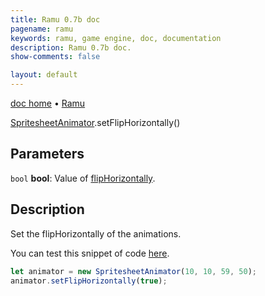 ```yaml
---
title: Ramu 0.7b doc
pagename: ramu
keywords: ramu, game engine, doc, documentation
description: Ramu 0.7b doc.
show-comments: false

layout: default
---
```

[doc home](home) &#8226; [Ramu](../)  

[SpritesheetAnimator](SpritesheetAnimator).setFlipHorizontally()   

## Parameters
``bool`` **bool**: Value of [flipHorizontally](Drawable.flipHorizontally).   

## Description
Set the flipHorizontally of the animations.

You can test this snippet of code [here](https://hermespasser.github.io/p/ramu/tryramu/?let%20img%20=%20Ramu.Utils.getImage(%22https://i.imgur.com/E0Z8YMr.png%22);%0Alet%20anim%20=%20new%20SpritesheetAnimation(img,%2025,%2025,%2059,%2050);%0Aanim.addFrame(%5Bnew%20Rect(0,%200,%2059,%2050)%5D);%0A%0Alet%20animator%20=%20new%20SpritesheetAnimator(10,%2010,%2059,%2050);%0Aanimator.addAnimation(%27anim1%27,%20anim);%0Aanimator.setCurrentAnimation(%27anim1%27);%0A%0Aanimator.setFlipHorizontally(true);%0ARamu.init();).
```javascript
let animator = new SpritesheetAnimator(10, 10, 59, 50);
animator.setFlipHorizontally(true);
``` 